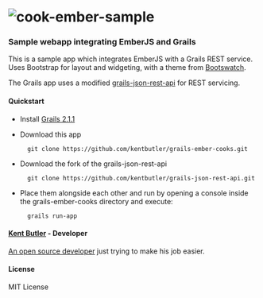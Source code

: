 # ![cook-ember-sample](https://github.com/kentbutler/grails-ember-cooks)

### Sample webapp integrating EmberJS and Grails

This is a sample app which integrates EmberJS with a Grails REST service. Uses Bootstrap for layout and widgeting, with a theme from [Bootswatch](http://bootswatch.com/).

The Grails app uses a modified [grails-json-rest-api](https://github.com/kentbutler/grails-json-rest-api) for REST servicing.


#### Quickstart

* Install [Grails 2.1.1](http://grails.org/) 

* Download this app

        git clone https://github.com/kentbutler/grails-ember-cooks.git

* Download the fork of the grails-json-rest-api 

        git clone https://github.com/kentbutler/grails-json-rest-api.git

* Place them alongside each other and run by opening a console inside the grails-ember-cooks directory and execute:

        grails run-app 


#### [Kent Butler](https://github.com/kentbutler) - Developer

[An open source developer](http://kentbutlercs.blogspot.hu/) just trying to make his job easier.


#### License

MIT License
